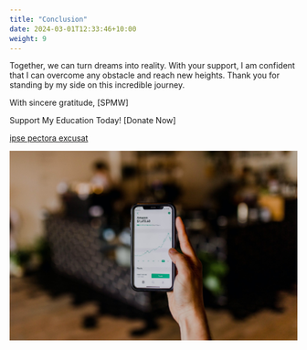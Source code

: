 ```yaml
---
title: "Conclusion"
date: 2024-03-01T12:33:46+10:00
weight: 9
---
```


Together, we can turn dreams into reality. With your support, I am confident that I can overcome any obstacle and reach new heights. Thank you for standing by my side on this incredible journey.

With sincere gratitude,
[SPMW]

Support My Education Today! [Donate Now]

[ipse pectora excusat](#in-poscat)

![Accounting Services](/images/austin-distel-nGc5RT2HmF0-unsplash.jpg)

